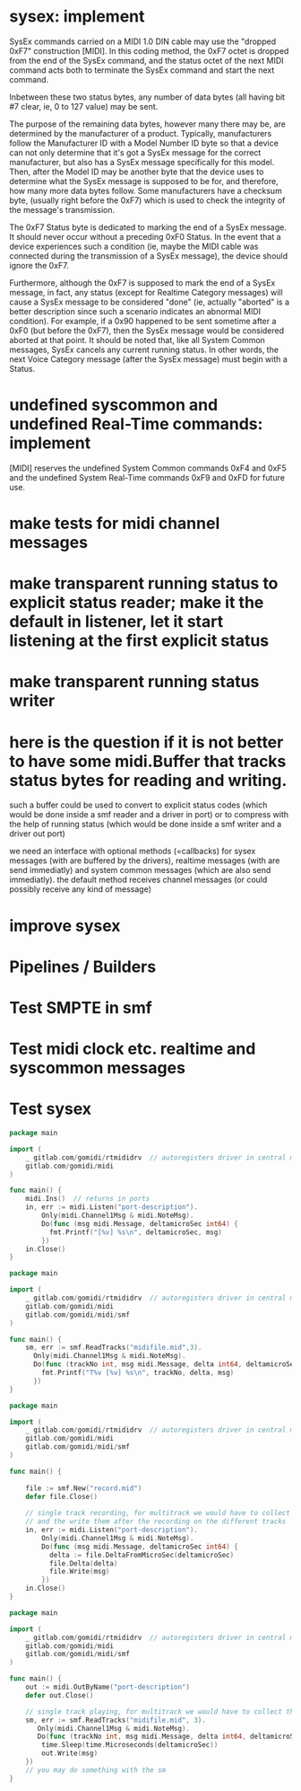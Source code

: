 # sysex: implement

SysEx commands carried on a MIDI 1.0 DIN cable may use the "dropped
   0xF7" construction [MIDI].  In this coding method, the 0xF7 octet is
   dropped from the end of the SysEx command, and the status octet of
   the next MIDI command acts both to terminate the SysEx command and
   start the next command. 

Inbetween these two status bytes, any number of data bytes (all having bit #7 clear, ie, 0 to 127 value) may be sent.

The purpose of the remaining data bytes, however many there may be, are determined by the manufacturer of a product. Typically, manufacturers follow the Manufacturer ID with a Model Number ID byte so that a device can not only determine that it's got a SysEx message for the correct manufacturer, but also has a SysEx message specifically for this model. Then, after the Model ID may be another byte that the device uses to determine what the SysEx message is supposed to be for, and therefore, how many more data bytes follow. Some manufacturers have a checksum byte, (usually right before the 0xF7) which is used to check the integrity of the message's transmission. 

The 0xF7 Status byte is dedicated to marking the end of a SysEx message. It should never occur without a preceding 0xF0 Status. In the event that a device experiences such a condition (ie, maybe the MIDI cable was connected during the transmission of a SysEx message), the device should ignore the 0xF7.

Furthermore, although the 0xF7 is supposed to mark the end of a SysEx message, in fact, any status (except for Realtime Category messages) will cause a SysEx message to be considered "done" (ie, actually "aborted" is a better description since such a scenario indicates an abnormal MIDI condition). For example, if a 0x90 happened to be sent sometime after a 0xF0 (but before the 0xF7), then the SysEx message would be considered aborted at that point. It should be noted that, like all System Common messages, SysEx cancels any current running status. In other words, the next Voice Category message (after the SysEx message) must begin with a Status. 

# undefined syscommon and undefined Real-Time commands: implement

 [MIDI] reserves the undefined System Common commands 0xF4 and 0xF5
   and the undefined System Real-Time commands 0xF9 and 0xFD for future
   use. 


# make tests for midi channel messages



# make transparent running status to explicit status reader; make it the default in listener, let it start listening at the first explicit status

# make transparent running status writer

# here is the question if it is not better to have some midi.Buffer that tracks status bytes for reading and writing.
such a buffer could be used to convert to explicit status codes (which would be done inside a smf reader and a driver in port)
or to compress with the help of running status (which would be done inside a smf writer and a driver out port)

we need an interface with optional methods (=callbacks) for sysex messages (with are buffered by the drivers),
realtime messages (with are send immediatly) and system common messages (which are also send immediatly).
the default method receives channel messages (or could possibly receive any kind of message)

# improve sysex

# Pipelines / Builders

# Test SMPTE in smf

# Test midi clock etc. realtime and syscommon messages

# Test sysex


```go
package main

import (
	_ gitlab.com/gomidi/rtmididrv  // autoregisters driver in central midi.DRIVERS hash, like database/sql
	gitlab.com/gomidi/midi
)

func main() {
	midi.Ins()  // returns in ports
	in, err := midi.Listen("port-description").
	    Only(midi.Channel1Msg & midi.NoteMsg).
		Do(func (msg midi.Message, deltamicroSec int64) {
		  fmt.Printf("[%v] %s\n", deltamicroSec, msg)
	    })
	in.Close()	
}

```


```go
package main

import (
	_ gitlab.com/gomidi/rtmididrv  // autoregisters driver in central midi.DRIVERS hash, like database/sql
	gitlab.com/gomidi/midi
	gitlab.com/gomidi/midi/smf
)

func main() {
	sm, err := smf.ReadTracks("midifile.mid",3).
	  Only(midi.Channel1Msg & midi.NoteMsg).
	  Do(func (trackNo int, msg midi.Message, delta int64, deltamicroSec int64) {
		fmt.Printf("T%v [%v] %s\n", trackNo, delta, msg)
	  })
}

```


```go
package main

import (
	_ gitlab.com/gomidi/rtmididrv  // autoregisters driver in central midi.DRIVERS hash, like database/sql
	gitlab.com/gomidi/midi
	gitlab.com/gomidi/midi/smf
)

func main() {
	
	file := smf.New("record.mid")
	defer file.Close()
	
	// single track recording, for multitrack we would have to collect the messages first (separated by port / midi channel)
	// and the write them after the recording on the different tracks
	in, err := midi.Listen("port-description").
	    Only(midi.Channel1Msg & midi.NoteMsg).
		Do(func (msg midi.Message, deltamicroSec int64) {
		  delta := file.DeltaFromMicroSec(deltamicroSec)
		  file.Delta(delta)
		  file.Write(msg)
	    })
	in.Close()	
}

```

```go
package main

import (
	_ gitlab.com/gomidi/rtmididrv  // autoregisters driver in central midi.DRIVERS hash, like database/sql
	gitlab.com/gomidi/midi
	gitlab.com/gomidi/midi/smf
)

func main() {
	out := midi.OutByName("port-description")
	defer out.Close()	

    // single track playing, for multitrack we would have to collect the tracks events first and properly synchronize playback	
	sm, err := smf.ReadTracks("midifile.mid", 3).
	   Only(midi.Channel1Msg & midi.NoteMsg).
	   Do(func (trackNo int, msg midi.Message, delta int64, deltamicroSec int64) {
		time.Sleep(time.Microseconds(deltamicroSec))
		out.Write(msg)
	})
	// you may do something with the sm
}

```
